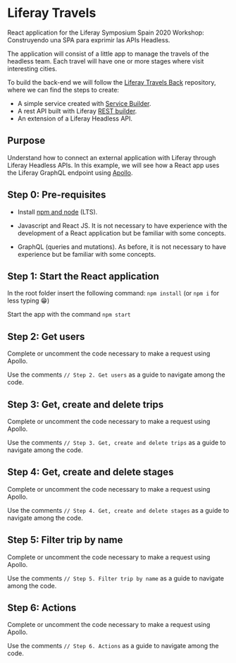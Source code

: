# Liferay Travels

React application for the Liferay Symposium Spain 2020 Workshop: Construyendo una SPA para exprimir las APIs Headless.

The application will consist of a little app to manage the travels of the headless team. Each travel will have one or more stages where visit interesting cities.

To build the back-end we will follow the [Liferay Travels Back](https://github.com/javierdearcos/Liferay-Travels-Back) repository, where we can find the steps to create:
* A simple service created with [Service Builder](https://help.liferay.com/hc/es/articles/360033253091-What-is-Service-Builder-).
* A rest API built with Liferay [REST builder](https://help.liferay.com/hc/es/articles/360036343312-REST-Builder).
* An extension of a Liferay Headless API.

## Purpose
Understand how to connect an external application with Liferay through Liferay Headless APIs. In this example, we will see how a React app uses the Liferay GraphQL endpoint using [Apollo](https://www.apollographql.com/).

## Step 0: Pre-requisites

* Install [npm and node](https://www.npmjs.com/get-npm) (LTS).

* Javascript and React JS. It is not necessary to have experience with the development of a React application but be familiar with some concepts.

* GraphQL (queries and mutations). As before, it is not necessary to have experience but be familiar with some concepts.

## Step 1: Start the React application

In the root folder insert the following command: `npm install` (or `npm i` for less typing 😁)

Start the app with the command `npm start`

## Step 2: Get users

Complete or uncomment the code necessary to make a request using Apollo.

Use the comments `// Step 2. Get users` as a guide to navigate among the code.

## Step 3: Get, create and delete trips

Complete or uncomment the code necessary to make a request using Apollo.

Use the comments `// Step 3. Get, create and delete trips` as a guide to navigate among the code.

## Step 4: Get, create and delete stages

Complete or uncomment the code necessary to make a request using Apollo.

Use the comments `// Step 4. Get, create and delete stages` as a guide to navigate among the code.

## Step 5: Filter trip by name

Complete or uncomment the code necessary to make a request using Apollo.

Use the comments `// Step 5. Filter trip by name` as a guide to navigate among the code.

## Step 6: Actions
Complete or uncomment the code necessary to make a request using Apollo.

Use the comments `// Step 6. Actions` as a guide to navigate among the code.